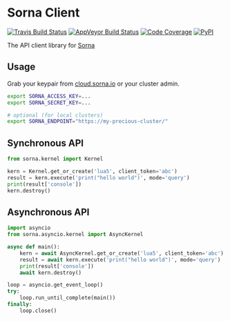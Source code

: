 Sorna Client
============

[![Travis Build Status](https://travis-ci.org/lablup/sorna-client.svg?branch=master)](https://travis-ci.org/lablup/sorna-client)
[![AppVeyor Build Status](https://ci.appveyor.com/api/projects/status/5h6r1cmbx2965yn1/branch/master?svg=true)](https://ci.appveyor.com/project/achimnol/sorna-client/branch/master)
[![Code Coverage](https://codecov.io/gh/lablup/sorna-client/branch/master/graph/badge.svg)](https://codecov.io/gh/lablup/sorna-client)
[![PyPI](https://badge.fury.io/py/sorna-client.svg)](https://pypi.python.org/pypi/sorna-client)

The API client library for [Sorna](http://sorna.io)

Usage
-----

Grab your keypair from [cloud.sorna.io](https://cloud.sorna.io) or your cluster admin.

```sh
export SORNA_ACCESS_KEY=...
export SORNA_SECRET_KEY=...

# optional (for local clusters)
export SORNA_ENDPOINT="https://my-precious-cluster/"
```

Synchronous API
---------------

```python
from sorna.kernel import Kernel

kern = Kernel.get_or_create('lua5', client_token='abc')
result = kern.execute('print("hello world")', mode='query')
print(result['console'])
kern.destroy()
```

Asynchronous API
----------------

```python
import asyncio
from sorna.asyncio.kernel import AsyncKernel

async def main():
    kern = await AsyncKernel.get_or_create('lua5', client_token='abc')
    result = await kern.execute('print("hello world")', mode='query')
    print(result['console'])
    await kern.destroy()

loop = asyncio.get_event_loop()
try:
    loop.run_until_complete(main())
finally:
    loop.close()
```
